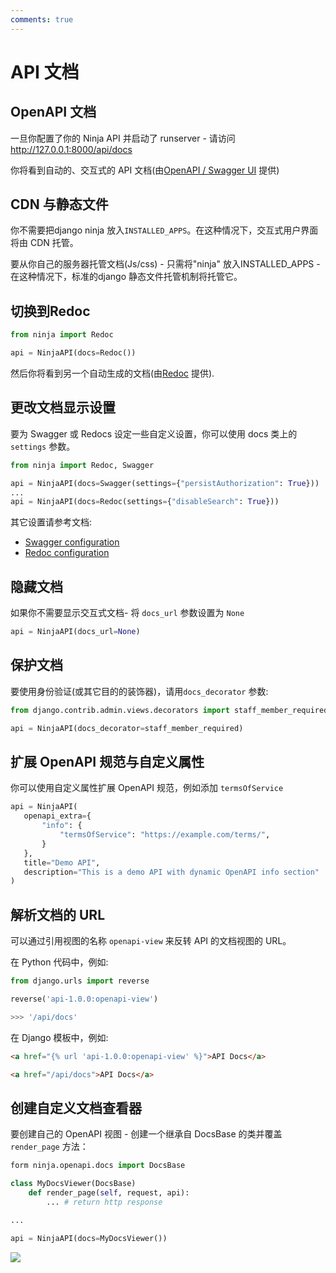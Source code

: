 ```yaml
---
comments: true
---
```

# API 文档

## OpenAPI 文档

一旦你配置了你的 Ninja API 并启动了 runserver - 请访问<a href="http://127.0.0.1:8000/api/docs" target="_blank">http://127.0.0.1:8000/api/docs</a>

你将看到自动的、交互式的 API 文档(由<a href="https://github.com/swagger-api/swagger-ui" target="_blank">OpenAPI / Swagger UI</a> 提供)


## CDN 与静态文件

你不需要把django ninja 放入`INSTALLED_APPS`。在这种情况下，交互式用户界面将由 CDN 托管。

要从你自己的服务器托管文档(Js/css) - 只需将"ninja" 放入INSTALLED_APPS - 在这种情况下，标准的django 静态文件托管机制将托管它。

## 切换到Redoc


```python
from ninja import Redoc

api = NinjaAPI(docs=Redoc())

```
然后你将看到另一个自动生成的文档(由<a href="https://github.com/Redocly/redoc" target="_blank">Redoc</a> 提供).

## 更改文档显示设置
要为 Swagger 或 Redocs 设定一些自定义设置，你可以使用 docs 类上的`settings` 参数。

```python
from ninja import Redoc, Swagger

api = NinjaAPI(docs=Swagger(settings={"persistAuthorization": True}))
...
api = NinjaAPI(docs=Redoc(settings={"disableSearch": True}))

```

其它设置请参考文档:

 - [Swagger configuration](https://swagger.io/docs/open-source-tools/swagger-ui/usage/configuration/)
 - [Redoc configuration](https://redocly.com/docs/api-reference-docs/configuration/functionality/)



## 隐藏文档

如果你不需要显示交互式文档- 将 `docs_url` 参数设置为 `None`

```python
api = NinjaAPI(docs_url=None)
```

## 保护文档

要使用身份验证(或其它目的的装饰器)，请用`docs_decorator` 参数:

```python
from django.contrib.admin.views.decorators import staff_member_required

api = NinjaAPI(docs_decorator=staff_member_required)
```

## 扩展 OpenAPI 规范与自定义属性

你可以使用自定义属性扩展 OpenAPI 规范，例如添加 `termsOfService`

```python
api = NinjaAPI(
   openapi_extra={
       "info": {
           "termsOfService": "https://example.com/terms/",
       }
   },
   title="Demo API",
   description="This is a demo API with dynamic OpenAPI info section"
)
```

## 解析文档的 URL

可以通过引用视图的名称 `openapi-view` 来反转 API 的文档视图的 URL。

在 Python 代码中，例如:
```python
from django.urls import reverse

reverse('api-1.0.0:openapi-view')

>>> '/api/docs'
```

在 Django 模板中，例如:
```Html
<a href="{% url 'api-1.0.0:openapi-view' %}">API Docs</a>

<a href="/api/docs">API Docs</a>
```

## 创建自定义文档查看器

要创建自己的 OpenAPI 视图 - 创建一个继承自 DocsBase 的类并覆盖 `render_page` 方法：



```python
form ninja.openapi.docs import DocsBase

class MyDocsViewer(DocsBase)
    def render_page(self, request, api):
        ... # return http response

...

api = NinjaAPI(docs=MyDocsViewer())

```

<img style="object-fit: cover; object-position: 50% 50%;" loading="lazy" fetchpriority="auto" aria-hidden="true" draggable="false" src="https://picsum.photos/825/47.jpg">
